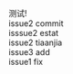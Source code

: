 测试!<br/>
issue2 commit<br/>
isssue2 estat<br/>
issue2 tiaanjia<br/>
issue3 add<br/>
issue1 fix<br/>
